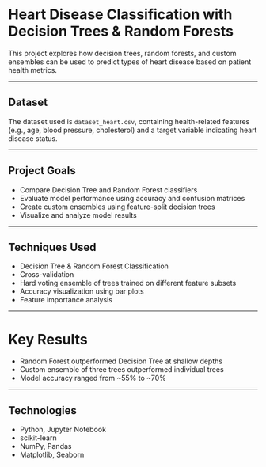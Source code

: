 # Heart Disease Classification with Decision Trees & Random Forests

This project explores how decision trees, random forests, and custom ensembles can be used to predict types of heart disease based on patient health metrics.

---

## Dataset
The dataset used is `dataset_heart.csv`, containing health-related features (e.g., age, blood pressure, cholesterol) and a target variable indicating heart disease status.

---

## Project Goals
- Compare Decision Tree and Random Forest classifiers
- Evaluate model performance using accuracy and confusion matrices
- Create custom ensembles using feature-split decision trees
- Visualize and analyze model results

---

## Techniques Used
- Decision Tree & Random Forest Classification
- Cross-validation
- Hard voting ensemble of trees trained on different feature subsets
- Accuracy visualization using bar plots
- Feature importance analysis

---

# Key Results
- Random Forest outperformed Decision Tree at shallow depths
- Custom ensemble of three trees outperformed individual trees
- Model accuracy ranged from ~55% to ~70%

---

## Technologies
- Python, Jupyter Notebook
- scikit-learn
- NumPy, Pandas
- Matplotlib, Seaborn
